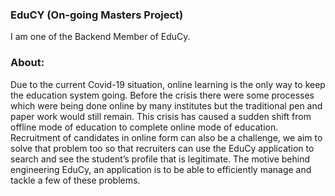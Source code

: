 ### EduCY (On-going Masters Project)
I am one of the Backend Member of EduCy.
### About:
Due to the current Covid-19 situation, online learning is the only way to keep the education system going. Before the crisis there were some processes 
which were being done online by many institutes but the traditional pen and paper work would still remain. This crisis has caused a sudden shift from 
offline mode of education to complete online mode of education. Recruitment of candidates in online form can also be a challenge, we aim to solve that 
problem too so that recruiters can use the EduCy application to search and see the student’s profile that is legitimate. The motive behind engineering 
EduCy, an application is to be able to efficiently manage and tackle a few of these problems.
